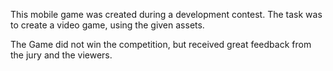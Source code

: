 This mobile game was created during a development contest.
The task was to create a video game, using the given assets.

The Game did not win the competition, but received great feedback from the jury and the viewers.
